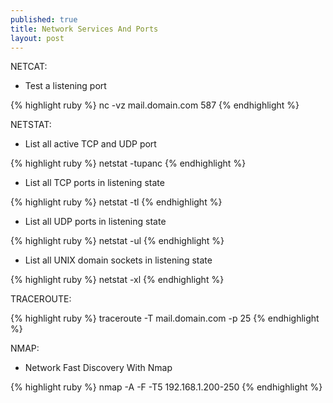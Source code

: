 ```yaml
---
published: true
title: Network Services And Ports
layout: post
---
```

NETCAT:

- Test a listening port

{% highlight ruby %}
nc -vz mail.domain.com 587
{% endhighlight %}


NETSTAT:

- List all active TCP and UDP port

{% highlight ruby %}
netstat -tupanc
{% endhighlight %}

- List all TCP ports in listening state

{% highlight ruby %}
netstat -tl
{% endhighlight %}

- List all UDP ports in listening state

{% highlight ruby %}
netstat -ul
{% endhighlight %}

- List all UNIX domain sockets in listening state

{% highlight ruby %}
 netstat -xl
{% endhighlight %}

TRACEROUTE:

{% highlight ruby %}
traceroute -T mail.domain.com -p 25
{% endhighlight %}

NMAP:

- Network Fast Discovery With Nmap

{% highlight ruby %}
nmap -A -F -T5 192.168.1.200-250
{% endhighlight %}